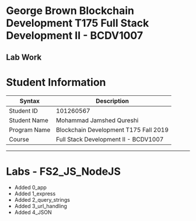 # George Brown Blockchain Development T175 Full Stack Development II - BCDV1007

## Lab Work

# Student Information

| Syntax | Description |
| ----------- | ----------- |
| Student ID | 101260567 |
| Student Name | Mohammad Jamshed Qureshi |
| Program Name | Blockchain Development T175 Fall 2019 |
| Course | Full Stack Development II - BCDV1007 | 

---
# Labs - FS2_JS_NodeJS
* Added 0_app
* Added 1_express
* Added 2_query_strings
* Added 3_url_handling
* Added 4_JSON
